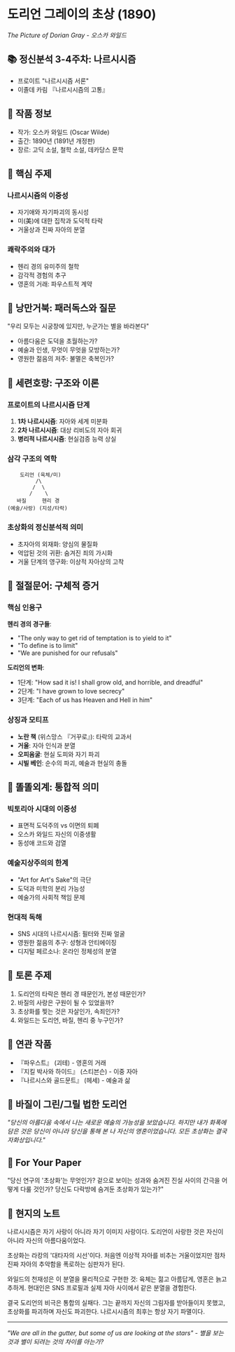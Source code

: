 # 도리언 그레이의 초상 (1890)
*The Picture of Dorian Gray - 오스카 와일드*

## 📚 정신분석 3-4주차: 나르시시즘
- 프로이트 "나르시시즘 서론"
- 이졸데 카림 『나르시시즘의 고통』

## 📖 작품 정보
- 작가: 오스카 와일드 (Oscar Wilde)
- 출간: 1890년 (1891년 개정판)
- 장르: 고딕 소설, 철학 소설, 데카당스 문학

## 🔑 핵심 주제
### 나르시시즘의 이중성
- 자기애와 자기파괴의 동시성
- 미(美)에 대한 집착과 도덕적 타락
- 거울상과 진짜 자아의 분열

### 쾌락주의와 대가
- 헨리 경의 유미주의 철학
- 감각적 경험의 추구
- 영혼의 거래: 파우스트적 계약

## 🐢 낭만거북: 패러독스와 질문
"우리 모두는 시궁창에 있지만, 누군가는 별을 바라본다"
- 아름다움은 도덕을 초월하는가?
- 예술과 인생, 무엇이 무엇을 모방하는가?
- 영원한 젊음의 저주: 불멸은 축복인가?

## 🐅 세련호랑: 구조와 이론
### 프로이트의 나르시시즘 단계
1. **1차 나르시시즘**: 자아와 세계 미분화
2. **2차 나르시시즘**: 대상 리비도의 자아 회귀
3. **병리적 나르시시즘**: 현실검증 능력 상실

### 삼각 구조의 역학
```
    도리언 (육체/미)
         /\
        /  \
       /    \
   바질     헨리 경
(예술/사랑) (지성/타락)
```

### 초상화의 정신분석적 의미
- 초자아의 외재화: 양심의 물질화
- 억압된 것의 귀환: 숨겨진 죄의 가시화
- 거울 단계의 영구화: 이상적 자아상의 고착

## 🐙 절절문어: 구체적 증거
### 핵심 인용구
**헨리 경의 경구들**:
- "The only way to get rid of temptation is to yield to it"
- "To define is to limit"
- "We are punished for our refusals"

**도리언의 변화**:
- 1단계: "How sad it is! I shall grow old, and horrible, and dreadful"
- 2단계: "I have grown to love secrecy"
- 3단계: "Each of us has Heaven and Hell in him"

### 상징과 모티프
- **노란 책** (위스망스 『거꾸로』): 타락의 교과서
- **거울**: 자아 인식과 분열
- **오피움굴**: 현실 도피와 자기 파괴
- **시빌 베인**: 순수의 파괴, 예술과 현실의 충돌

## 👾 똘똘외계: 통합적 의미
### 빅토리아 시대의 이중성
- 표면적 도덕주의 vs 이면의 퇴폐
- 오스카 와일드 자신의 이중생활
- 동성애 코드와 검열

### 예술지상주의의 한계
- "Art for Art's Sake"의 극단
- 도덕과 미학의 분리 가능성
- 예술가의 사회적 책임 문제

### 현대적 독해
- SNS 시대의 나르시시즘: 필터와 진짜 얼굴
- 영원한 젊음의 추구: 성형과 안티에이징
- 디지털 페르소나: 온라인 정체성의 분열

## 💭 토론 주제
1. 도리언의 타락은 헨리 경 때문인가, 본성 때문인가?
2. 바질의 사랑은 구원이 될 수 있었을까?
3. 초상화를 찢는 것은 자살인가, 속죄인가?
4. 와일드는 도리언, 바질, 헨리 중 누구인가?

## 📖 연관 작품
- 『파우스트』 (괴테) - 영혼의 거래
- 『지킬 박사와 하이드』 (스티븐슨) - 이중 자아
- 『나르시스와 골드문트』 (헤세) - 예술과 삶

## 🎨 바질이 그린/그릴 법한 도리언
*"당신의 아름다움 속에서 나는 새로운 예술의 가능성을 보았습니다.
하지만 내가 화폭에 담은 것은 당신이 아니라 
당신을 통해 본 나 자신의 영혼이었습니다.
모든 초상화는 결국 자화상입니다."*

## 🎯 For Your Paper
"당신 연구의 '초상화'는 무엇인가?
겉으로 보이는 성과와 숨겨진 진실 사이의 간극을
어떻게 다룰 것인가? 
당신도 다락방에 숨겨둔 초상화가 있는가?"

## 💫 현지의 노트
나르시시즘은 자기 사랑이 아니라 자기 이미지 사랑이다.
도리언이 사랑한 것은 자신이 아니라 자신의 아름다움이었다.

초상화는 라캉의 '대타자의 시선'이다.
처음엔 이상적 자아를 비추는 거울이었지만
점차 진짜 자아의 추악함을 폭로하는 심판자가 된다.

와일드의 천재성은 이 분열을 물리적으로 구현한 것:
육체는 젊고 아름답게, 영혼은 늙고 추하게.
현대인은 SNS 프로필과 실제 자아 사이에서
같은 분열을 경험한다.

결국 도리언의 비극은 통합의 실패다.
그는 끝까지 자신의 그림자를 받아들이지 못했고,
초상화를 파괴하며 자신도 파괴한다.
나르시시즘의 최후는 항상 자기 파멸이다.

---
*"We are all in the gutter, but some of us are looking at the stars"*
*- 별을 보는 것과 별이 되려는 것의 차이를 아는가?*
